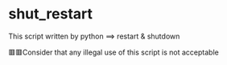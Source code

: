 # shut_restart
This script written by python ==> restart &amp; shutdown

🟥🟥Consider that any illegal use of this script is not acceptable
